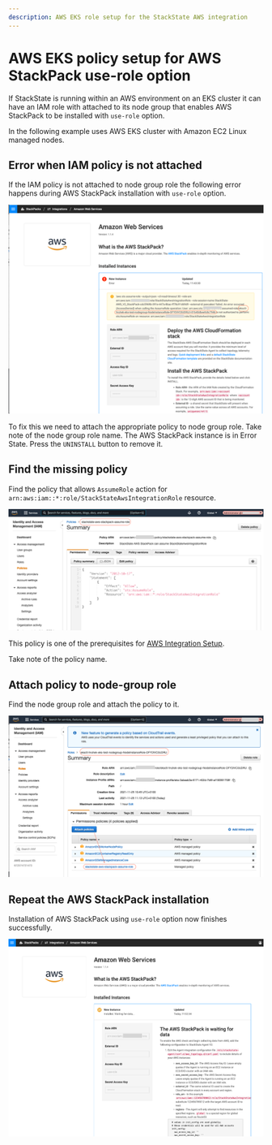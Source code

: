 ```yaml
---
description: AWS EKS role setup for the StackState AWS integration
---
```


# AWS EKS policy setup for AWS StackPack use-role option

If StackState is running within an AWS environment on an EKS cluster it can have an IAM role with attached to its node group that enables AWS StackPack to be installed with `use-role` option.

In the following example uses AWS EKS cluster with Amazon EC2 Linux managed nodes. 

## Error when IAM policy is not attached 

If the IAM policy is not attached to node group role the following error happens during AWS StackPack installation with `use-role` option.

![Failed AWS installation](../../.././.gitbook/assets/sts_on_eks_aws_stp_01.png)

To fix this we need to attach the appropriate policy to node group role. Take note of the node group role name. The AWS StackPack instance is in Error State. Press the `UNINSTALL` button to remove it.

## Find the missing policy

Find the policy that allows `AssumeRole` action for `arn:aws:iam::*:role/StackStateAwsIntegrationRole` resource.

![Policy for assume role](../../.././.gitbook/assets/sts_on_eks_aws_stp_02.png)

This policy is one of the prerequisites for [AWS Integration Setup](https://docs.stackstate.com/stackpacks/integrations/aws/aws#prerequisites). 

Take note of the policy name.

## Attach policy to node-group role

Find the node group role and attach the policy to it.

![03](../../.././.gitbook/assets/sts_on_eks_aws_stp_03.png)

## Repeat the AWS StackPack installation

Installation of AWS StackPack using `use-role` option now finishes successfully.

![04](../../.././.gitbook/assets/sts_on_eks_aws_stp_04.png)


